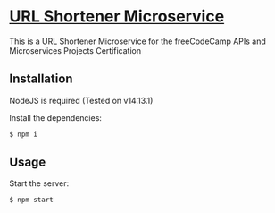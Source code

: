 # [URL Shortener Microservice](https://www.freecodecamp.org/learn/apis-and-microservices/apis-and-microservices-projects/url-shortener-microservice)

This is a URL Shortener Microservice for the freeCodeCamp APIs and Microservices Projects Certification

## Installation

NodeJS is required (Tested on v14.13.1)

Install the dependencies:

```sh
$ npm i
```

## Usage

Start the server:

```sh
$ npm start
```
